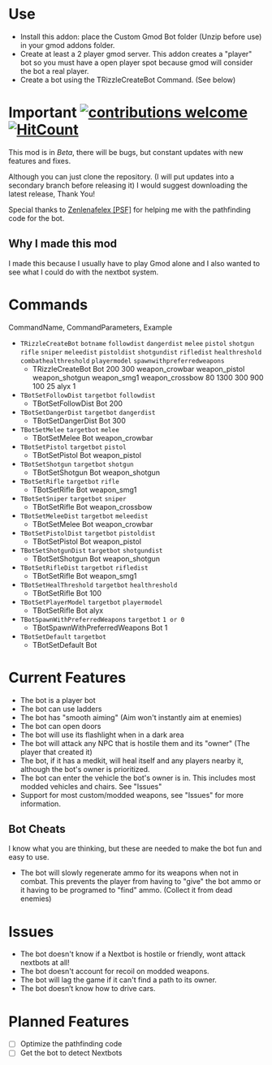 # Use
- Install this addon: place the Custom Gmod Bot folder (Unzip before use) in your gmod addons folder.
- Create at least a 2 player gmod server. This addon creates a "player" bot so you must have a open player spot because gmod will consider the bot a real player. 
- Create a bot using the TRizzleCreateBot Command. (See below)

# Important [![contributions welcome](https://img.shields.io/badge/contributions-welcome-brightgreen.svg?style=flat)](https://github.com/dwyl/esta/issues) [![HitCount](https://hits.dwyl.com/T-Rizzle12/start-here.svg)](https://hits.dwyl.com/T-Rizzle12/Custom-Gmod-Bot)

This mod is in *Beta*, there will be bugs, but constant updates with new features and fixes.

Although you can just clone the repository. (I will put updates into a secondary branch before releasing it) I would suggest downloading the latest release, Thank You!

Special thanks to [Zenlenafelex [PSF]](https://steamcommunity.com/profiles/76561198976669728) for helping me with the pathfinding code for the bot.

## Why I made this mod
I made this because I usually have to play Gmod alone and I also wanted to see what I could do with the nextbot system.

# Commands
CommandName, CommandParameters, Example
- <code>TRizzleCreateBot</code> <code>botname</code> <code>followdist</code> <code>dangerdist</code> <code>melee</code> <code>pistol</code> <code>shotgun</code> <code>rifle</code> <code>sniper</code> <code>meleedist</code> <code>pistoldist</code> <code>shotgundist</code> <code>rifledist</code> <code>healthreshold</code> <code>combathealthreshold</code> <code>playermodel</code> <code>spawnwithpreferredweapons</code>
  - TRizzleCreateBot Bot 200 300 weapon_crowbar weapon_pistol weapon_shotgun weapon_smg1 weapon_crossbow 80 1300 300 900 100 25 alyx 1
- <code>TBotSetFollowDist</code> <code>targetbot</code> <code>followdist</code> 
  -  TBotSetFollowDist Bot 200
- <code>TBotSetDangerDist</code> <code>targetbot</code> <code>dangerdist</code> 
  - TBotSetDangerDist Bot 300
- <code>TBotSetMelee</code> <code>targetbot</code> <code>melee</code> 
  - TBotSetMelee Bot weapon_crowbar
- <code>TBotSetPistol</code> <code>targetbot</code>  <code>pistol</code>  
  - TBotSetPistol Bot weapon_pistol
- <code>TBotSetShotgun</code> <code>targetbot</code>  <code>shotgun</code>  
  - TBotSetShotgun Bot weapon_shotgun
- <code>TBotSetRifle</code> <code>targetbot</code>  <code>rifle</code>  
  - TBotSetRifle Bot weapon_smg1
- <code>TBotSetSniper</code> <code>targetbot</code>  <code>sniper</code>  
  - TBotSetRifle Bot weapon_crossbow
- <code>TBotSetMeleeDist</code> <code>targetbot</code>  <code>meleedist</code>  
  - TBotSetMelee Bot weapon_crowbar
- <code>TBotSetPistolDist</code> <code>targetbot</code>  <code>pistoldist</code>  
  - TBotSetPistol Bot weapon_pistol
- <code>TBotSetShotgunDist</code> <code>targetbot</code>  <code>shotgundist</code>  
  - TBotSetShotgun Bot weapon_shotgun
- <code>TBotSetRifleDist</code> <code>targetbot</code>  <code>rifledist</code>  
  - TBotSetRifle Bot weapon_smg1
- <code>TBotSetHealThreshold</code> <code>targetbot</code>  <code>healthreshold</code>  
  - TBotSetRifle Bot 100
- <code>TBotSetPlayerModel</code> <code>targetbot</code>  <code>playermodel</code>  
  - TBotSetRifle Bot alyx
- <code>TBotSpawnWithPreferredWeapons</code> <code>targetbot</code>  <code>1 or 0</code>  
  - TBotSpawnWithPreferredWeapons Bot 1
- <code>TBotSetDefault</code> <code>targetbot</code>  
  - TBotSetDefault Bot


# Current Features
- The bot is a player bot
- The bot can use ladders
- The bot has "smooth aiming" (Aim won't instantly aim at enemies) 
- The bot can open doors
- The bot will use its flashlight when in a dark area
- The bot will attack any NPC that is hostile them and its "owner" (The player that created it)
- The bot, if it has a medkit, will heal itself and any players nearby it, although the bot's owner is prioritized.
- The bot can enter the vehicle the bot's owner is in. This includes most modded vehicles and chairs. See "Issues"
- Support for most custom/modded weapons, see "Issues" for more information. 

## Bot Cheats
I know what you are thinking, but these are needed to make the bot fun and easy to use.
- The bot will slowly regenerate ammo for its weapons when not in combat. This prevents the player from having to "give" the bot ammo or it having to be programed to "find" ammo. (Collect it from dead enemies)     

# Issues
- The bot doesn't know if a Nextbot is hostile or friendly, wont attack nextbots at all!
- The bot doesn't account for recoil on modded weapons.
- The bot will lag the game if it can't find a path to its owner.
- The bot doesn’t know how to drive cars.

# Planned Features
- [ ] Optimize the pathfinding code
- [ ] Get the bot to detect Nextbots

